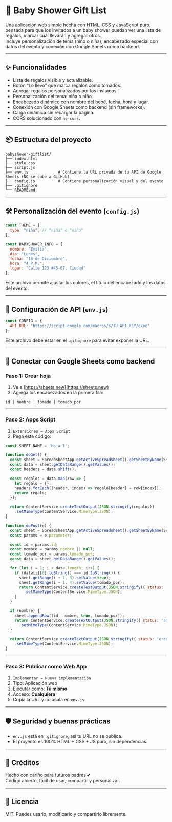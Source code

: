 
# 🎁 Baby Shower Gift List

Una aplicación web simple hecha con HTML, CSS y JavaScript puro, pensada para que los invitados a un baby shower puedan ver una lista de regalos, marcar cuál llevarán y agregar otros.  
Incluye personalización de tema (niño o niña), encabezado especial con datos del evento y conexión con Google Sheets como backend.

---

## ✨ Funcionalidades

- Lista de regalos visible y actualizable.
- Botón “Lo llevo” que marca regalos como tomados.
- Agregar regalos personalizados por los invitados.
- Personalización del tema: niña o niño.
- Encabezado dinámico con nombre del bebé, fecha, hora y lugar.
- Conexión con Google Sheets como backend (sin frameworks).
- Carga dinámica sin recargar la página.
- CORS solucionado con `no-cors`.

---

## 📦 Estructura del proyecto

```
babyshower-giftlist/
├── index.html
├── style.css
├── script.js
├── env.js             # Contiene la URL privada de tu API de Google Sheets (NO se sube a GitHub)
├── config.js          # Contiene personalización visual y del evento
├── .gitignore
└── README.md
```

---

## 🛠️ Personalización del evento (`config.js`)

```js
const THEME = {
  type: "niña", // "niña" o "niño"
};

const BABYSHOWER_INFO = {
  nombre: "Emilia",
  dia: "Lunes",
  fecha: "16 de Diciembre",
  hora: "4 P.M.",
  lugar: "Calle 123 #45-67, Ciudad"
};
```

Este archivo permite ajustar los colores, el título del encabezado y los datos del evento.

---

## 🔐 Configuración de API (`env.js`)

```js
const CONFIG = {
  API_URL: "https://script.google.com/macros/s/TU_API_KEY/exec"
};
```

Este archivo debe estar en el `.gitignore` para evitar exponer la URL.

---

## 🔌 Conectar con Google Sheets como backend

### Paso 1: Crear hoja

1. Ve a [https://sheets.new](https://sheets.new)
2. Agrega los encabezados en la primera fila:

```
id | nombre | tomado | tomado_por
```

---

### Paso 2: Apps Script

1. `Extensiones → Apps Script`
2. Pega este código:

```javascript
const SHEET_NAME = 'Hoja 1';

function doGet() {
  const sheet = SpreadsheetApp.getActiveSpreadsheet().getSheetByName(SHEET_NAME);
  const data = sheet.getDataRange().getValues();
  const headers = data.shift();

  const regalos = data.map(row => {
    let regalo = {};
    headers.forEach((header, index) => regalo[header] = row[index]);
    return regalo;
  });

  return ContentService.createTextOutput(JSON.stringify(regalos))
    .setMimeType(ContentService.MimeType.JSON);
}

function doPost(e) {
  const sheet = SpreadsheetApp.getActiveSpreadsheet().getSheetByName(SHEET_NAME);
  const params = e.parameter;

  const id = params.id;
  const nombre = params.nombre || null;
  const tomado_por = params.tomado_por;
  const data = sheet.getDataRange().getValues();

  for (let i = 1; i < data.length; i++) {
    if (data[i][0].toString() === id.toString()) {
      sheet.getRange(i + 1, 3).setValue(true);
      sheet.getRange(i + 1, 4).setValue(tomado_por);
      return ContentService.createTextOutput(JSON.stringify({ status: 'updated' }))
        .setMimeType(ContentService.MimeType.JSON);
    }
  }

  if (nombre) {
    sheet.appendRow([id, nombre, true, tomado_por]);
    return ContentService.createTextOutput(JSON.stringify({ status: 'added' }))
      .setMimeType(ContentService.MimeType.JSON);
  }

  return ContentService.createTextOutput(JSON.stringify({ status: 'error' }))
    .setMimeType(ContentService.MimeType.JSON);
}
```

---

### Paso 3: Publicar como Web App

1. `Implementar → Nueva implementación`
2. Tipo: Aplicación web
3. Ejecutar como: **Tú mismo**
4. Acceso: **Cualquiera**
5. Copia la URL y colócala en `env.js`

---

## 🛡️ Seguridad y buenas prácticas

- `env.js` está en `.gitignore`, así tu URL no se publica.
- El proyecto es 100% HTML + CSS + JS puro, sin dependencias.

---

## 🙌 Créditos

Hecho con cariño para futuros padres 💕  
Código abierto, fácil de usar, compartir y personalizar.

---

## 📄 Licencia

MIT. Puedes usarlo, modificarlo y compartirlo libremente.
